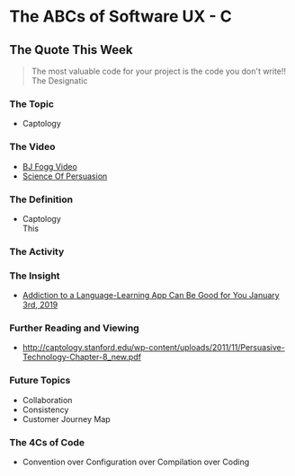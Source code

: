 # The ABCs of Software UX - C

## The Quote This Week
> The most valuable code for your project is the code you don't write!!  
> The Designatic

### The Topic 
 - Captology

### The Video
 - [BJ Fogg Video](https://www.youtube.com/watch?v=jsbF9z6adAo)
 - [Science Of Persuasion](https://www.youtube.com/watch?v=cFdCzN7RYbw)

### The Definition
 - Captology  
   This 
### The Activity

### The Insight
 - [Addiction to a Language-Learning App Can Be Good for You January 3rd, 2019](https://www.bloomberg.com/news/articles/2019-01-03/addiction-to-a-language-learning-app-can-be-good-for-you)

### Further Reading and Viewing
 - http://captology.stanford.edu/wp-content/uploads/2011/11/Persuasive-Technology-Chapter-8_new.pdf



### Future Topics
 - Collaboration
 - Consistency
 - Customer Journey Map

### The 4Cs of Code
 - Convention over Configuration over Compilation over Coding

